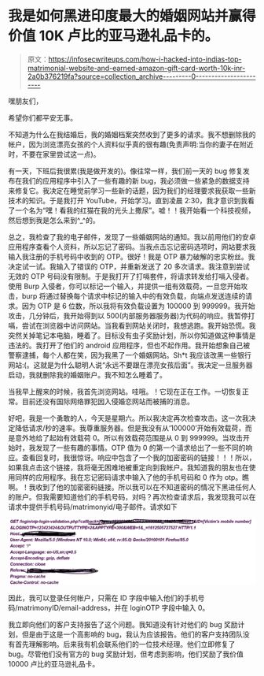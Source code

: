 # 我是如何黑进印度最大的婚姻网站并赢得价值 10K 卢比的亚马逊礼品卡的。

> 原文：<https://infosecwriteups.com/how-i-hacked-into-indias-top-matrimonial-website-and-earned-amazon-gift-card-worth-10k-inr-2a0b376219fa?source=collection_archive---------0----------------------->

嘿朋友们，

希望你们都平安无事。

不知道为什么在我结婚后，我的婚姻档案突然收到了更多的请求。我不想删除我的帐户，因为浏览漂亮女孩的个人资料似乎真的很有趣(免责声明:当你的妻子在附近时，不要在家里尝试这一点)。

有一天，下班后我很累(我是做开发的)。像往常一样，我们前一天的 bug 修复发布在我们的应用程序中引入了一些有趣的新 bug，我必须做一些紧急的数据支持来修复它。我决定在睡觉前学习一些新的话题，因为我们的经理要求我获取一些新技术的知识。于是我打开 YouTube，开始学习。直到凌晨 2:30，我才意识到我看了一个名为“嘿！看我的红猫在我的光头上撒尿”。嘘！！我开始看一个科技视频，然后想到我是怎么来到^_^的。

总之，我检查了我的电子邮件，发现了一些婚姻网站的通知。我以前用他们的安卓应用程序查看个人资料，所以忘记了密码。当我点击忘记密码选项时，网站要求我输入我注册的手机号码中收到的 OTP。很好！我是 OTP 暴力破解的忠实粉丝。我决定试一试。我输入了错误的 OTP，并重新发送了 20 多次请求。我注意到尝试无效的 OTP 号码没有限制。于是我打开了打嗝套件，将请求转发给打嗝入侵者。使用 Burp 入侵者，你可以标记一个输入，并提供一组有效载荷。一旦您开始攻击，burp 将通过替换每个请求中标记的输入中的有效负载，向端点发送连续的请求。因为 OTP 是 6 位数，所以我将有效负载设置为 100000 到 999999。我开始攻击，几分钟后，我开始得到以 500(内部服务器服务器)为代码的响应。我暂停打嗝，尝试在浏览器中访问网站。当我看到网站关闭时，我想逃跑。我开始恐慌。我突然关掉笔记本电脑，睡着了。目标没有虫子奖励计划，所以你知道做这种事情是违法的。我打开了他们的 android 应用程序，但也不起作用。我开始想象自己被警察逮捕，每个人都在笑，因为我黑了一个婚姻网站。Sh*t 我应该改黑一些银行网站:(。这就是为什么聪明人说“永远不要跟在漂亮女孩后面”。我决定一旦服务器启动，我就删除我的婚姻账户。我不知怎么睡着了。

当我早上醒来的时候，我首先浏览网站。哇哦。！它现在正在工作。一切恢复正常。目前还没有国际网络罪犯因入侵婚恋网站而被捕的消息。

好吧，我是一个勇敢的人，今天是星期六。所以我决定再次检查攻击。这一次我决定降低请求/秒的速率。我尊重服务器。但是我没有从‘100000’开始有效载荷，而是意外地给了起始有效载荷 0。所以有效载荷范围是从 0 到 999999。当攻击开始时，我发现了一些有趣的事情。OTP 值为 0 的第一个请求给出了一些不同的响应。查看回复时，我很惊讶。响应中包含了一个我的加密密码的链接！！！所以，如果我点击这个链接，我将毫无困难地被重定向到我帐户。我知道我的朋友也在使用同样的应用程序。我在忘记密码请求中输入了他的手机号码和 0 作为 otp。瞧啊。！我收到了他的加密密码链接。所以我可以在不知道密码的情况下黑进任何人的账户。但我需要知道他们的手机号码，对吗？再次检查请求后，我发现我可以在请求中提供手机号码/matrimonyid/电子邮件。请求如下

![](img/c0bc6676190548680e8a70db45018313.png)

因此，我可以登录任何帐户，只需在 ID 字段中输入他们的手机号码/matrimonyID/email-address，并在 loginOTP 字段中输入 0。

我立即向他们的客户支持报告了这个问题。我知道没有针对他们的 bug 奖励计划，但是由于这是一个高影响的 bug，我认为应该报告。他们的客户支持团队没有首先理解影响。后来我有机会联系他们的一位技术经理。他们立即修复了 bug。尽管他们没有官方的 bug 奖励计划，但考虑到影响，他们奖励了我价值 10000 卢比的亚马逊礼品卡。